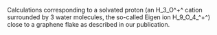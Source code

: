 Calculations corresponding to a solvated proton (an H_3_O^+^ cation surrounded by 3 water molecules, the so-called Eigen ion H_9_O_4_^+^) close to a graphene flake as described in our publication.
